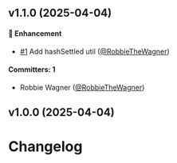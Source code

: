 
## v1.1.0 (2025-04-04)

#### :rocket: Enhancement
* [#1](https://github.com/RobbieTheWagner/promisary/pull/1) Add hashSettled util ([@RobbieTheWagner](https://github.com/RobbieTheWagner))

#### Committers: 1
- Robbie Wagner ([@RobbieTheWagner](https://github.com/RobbieTheWagner))

## v1.0.0 (2025-04-04)

# Changelog
